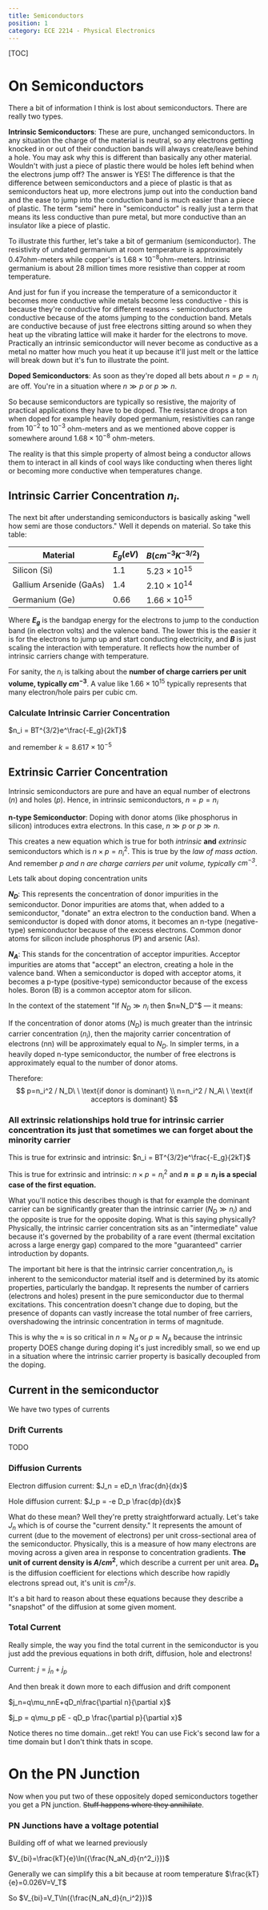 ```yaml
---
title: Semiconductors
position: 1
category: ECE 2214 - Physical Electronics
---
```


[TOC]

# On Semiconductors

There a bit of information I think is lost about semiconductors. There are really two types.

**Intrinsic Semiconductors**: These are pure, unchanged semiconductors. In any situation the charge of the material is neutral, so any electrons getting knocked in or out of their conduction bands will always create/leave behind a hole. You may ask why this is different than basically any other material. Wouldn't with just a piece of plastic there would be holes left behind when the electrons jump off? The answer is YES! The difference is that the difference between semiconductors and a piece of plastic is that as semiconductors heat up, more electrons jump out into the conduction band and the ease to jump into the conduction band is much easier than a piece of plastic. The term "semi" here in "semiconductor" is really just a term that means its less conductive than pure metal, but more conductive than an insulator like a piece of plastic.

To illustrate this further, let's take a bit of germanium (semiconductor). The resistivity of undated germanium at room temperature is approximately $0.47 \text{ohm-meters}$  while copper's is $1.68 \times 10^{-8} \text{ohm-meters}$. Intrinsic germanium is about 28 million times more resistive than copper at room temperature.

And just for fun if you increase the temperature of a semiconductor it becomes more conductive while metals become less conductive - this is because they're conductive for different reasons - semiconductors are conductive because of the atoms jumping to the conduction band. Metals are conductive because of just free electrons sitting around so when they heat up the vibrating lattice will make it harder for the electrons to move. Practically an intrinsic semiconductor will never become as conductive as a metal no matter how much you heat it up because it'll just melt or the lattice will break down but it's fun to illustrate the point.

**Doped Semiconductors**: As soon as they're doped all bets about $n=p=n_i$ are off. You're in a situation where $n \gg p$ or $p \gg n$.

So because semiconductors are typically so resistive, the majority of practical applications they have to be doped. The resistance drops a ton when doped for example heavily doped germanium, resistivities can range from $10^{-2}$ to $10^{-3}$ ohm-meters and as we mentioned above copper is somewhere around $1.68\times 10^{-8}$ ohm-meters.

The reality is that this simple property of almost being a conductor allows them to interact in all kinds of cool ways like conducting when theres light or becoming more conductive when temperatures change.

## Intrinsic Carrier Concentration $n_i$.

The next bit after understanding semiconductors is basically asking "well how semi are those conductors." Well it depends on material. So take this table:

| Material                | $E_g (eV)$ | $B(cm^{-3} K^{-3/2})$ |
| ----------------------- | ---------- | --------------------- |
| Silicon (Si)            | 1.1        | $5.23 \times 10^{15}$ |
| Gallium Arsenide (GaAs) | 1.4        | $2.10\times 10^{14}$  |
| Germanium (Ge)          | 0.66       | $1.66\times10^{15}$   |

Where **$E_g$** is the bandgap energy for the electrons to jump to the conduction band (in electron volts) and the valence band. The lower this is the easier it is for the electrons to jump up and start conducting electricity, and **$B$** is just scaling the interaction with temperature. It reflects how the number of intrinsic carriers change with temperature.

For sanity, the $n_i$ is talking about the **number of charge carriers per unit volume, typically $cm^{-3}$**. A value like $1.66\times10^{15}$ typically represents that many electron/hole pairs per cubic cm.

### Calculate Intrinsic Carrier Concentration

$n_i = BT^{3/2}e^\frac{-E_g}{2kT}$

and remember $k=8.617\times 10^{-5}$

## Extrinsic Carrier Concentration

Intrinsic semiconductors are pure and have an equal number of electrons ($n$) and holes ($p$). Hence, in intrinsic semiconductors, $n=p=n_i$

**n-type Semiconductor**: Doping with donor atoms (like phosphorus in silicon) introduces extra electrons. In this case, $n \gg p$ or $p \gg n$.

This creates a new equation which is true for both *intrinsic* **and** *extrinsic* semiconductors which is $n\times p = n_i^2$. This is true by the *law of mass action*. And remember *p and n are charge carriers per unit volume, typically $cm^{-3}$*.

Lets talk about doping concentration units

**$N_D$**: This represents the concentration of donor impurities in the  semiconductor. Donor impurities are atoms that, when added to a  semiconductor, "donate" an extra electron to the conduction band. When a semiconductor is doped with donor atoms, it becomes an n-type  (negative-type) semiconductor because of the excess electrons. Common  donor atoms for silicon include phosphorus (P) and arsenic (As).

**$N_A$**: This stands for the concentration of acceptor impurities. Acceptor  impurities are atoms that "accept" an electron, creating a hole in the  valence band. When a semiconductor is doped with acceptor atoms, it  becomes a p-type (positive-type) semiconductor because of the excess  holes. Boron (B) is a common acceptor atom for silicon.

In the context of the statement "If $N_D \gg n_i$ then $n≈N_D"$ — it means:

If the concentration of donor atoms ($N_D$) is much greater than the intrinsic carrier concentration ($n_i$), then the majority carrier concentration of electrons (nn) will be approximately equal to $N_D$. In simpler terms, in a heavily doped n-type semiconductor, the number of free electrons is approximately equal to the number of donor atoms.

Therefore:
$$
p=n_i^2 / N_D\ \ \text{if donor is dominant} \\
n=n_i^2 / N_A\ \ \text{if acceptors is dominant}
$$

### All extrinsic relationships hold true for intrinsic carrier concentration its just that sometimes we can forget about the minority carrier

This is true for extrinsic and intrinsic: $n_i = BT^{3/2}e^\frac{-E_g}{2kT}$

This is true for extrinsic and intrinsic: $n\times p = n_i^2$ and **$n=p=n_i$ is a special case of the first equation.**

What you'll notice this describes though is that for example the dominant carrier can be significantly greater than the intrinsic carrier ($N_D \gg n_i$) and the opposite is true for the opposite doping. What is this saying physically? Physically, the intrinsic carrier concentration sits as an "intermediate" value because it's governed by the probability of a rare event (thermal excitation across a large energy gap) compared to the more "guaranteed" carrier introduction by dopants.

The important bit here is that the intrinsic carrier concentration,$n_i$, is inherent to the semiconductor material itself and is determined by  its atomic properties, particularly the bandgap. It represents the  number of carriers (electrons and holes) present in the pure  semiconductor due to thermal excitations. This concentration doesn't  change due to doping, but the presence of dopants can vastly increase  the total number of free carriers, overshadowing the intrinsic  concentration in terms of magnitude.

This is why the $\approx$ is so critical in $n\approx N_d$ or $p\approx N_A$ because the intrinsic property DOES change during doping it's just incredibly small, so we end up in a situation where the intrinsic carrier property is basically decoupled from the doping.

## Current in the semiconductor

We have two types of currents

### Drift Currents

TODO

### Diffusion Currents

Electron diffusion current: $J_n = eD_n \frac{dn}{dx}$

Hole diffusion current: $J_p = -e D_p \frac{dp}{dx}$

What do these mean? Well they're pretty straightforward actually. Let's take $J_n$ which is of course the "current density." It represents the amount of current (due to the movement of electrons)  per unit cross-sectional area of the semiconductor. Physically, this is a measure of how many electrons are moving across a given area in  response to concentration gradients. **The unit of current density is $A/cm^2$**, which describe a current per unit area. **$D_n$** is the diffusion coefficient for elections which describe how rapidly electrons spread out, it's unit is $cm^2/s$.

It's a bit hard to reason about these equations because they describe a "snapshot" of the diffusion at some given moment.

### Total Current

Really simple, the way you find the total current in the semiconductor is you just add the previous equations in both drift, diffusion, hole and electrons!

Current: $j=j_n+j_p$

And then break it down more to each diffusion and drift component

$j_n=q\mu_nnE+qD_n\frac{\partial n}{\partial x}$

$j_p = q\mu_p pE - qD_p \frac{\partial p}{\partial x}$

Notice theres no time domain...get rekt! You can use Fick's second law for a time domain but I don't think thats in scope.

# On the PN Junction

Now when you put two of these oppositely doped semiconductors together you get a PN junction. ~~Stuff happens where they annihilate~~.

### PN Junctions have a voltage potential

Building off of what we learned previously

$V_{bi}=\frac{kT}{e}\ln({\frac{N_aN_d}{n^2_i}})$

Generally we can simplify this a bit because at room temperature $\frac{kT}{e}=0.026V=V_T$

So $V_{bi}=V_T\ln({\frac{N_aN_d}{n_i^2}})$
